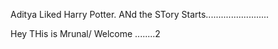 Aditya Liked Harry Potter.
 ANd the STory Starts.........................

 Hey THis is Mrunal/ Welcome ........2